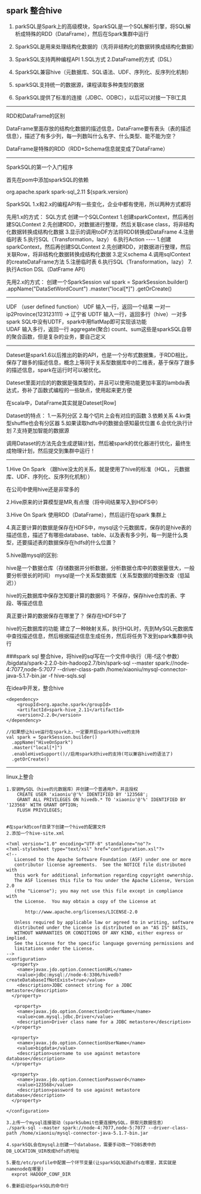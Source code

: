 ## spark 整合hive


1. parkSQL是Spark上的高级模块，SparkSQL是一个SQL解析引擎，将SQL解析成特殊的RDD（DataFrame），然后在Spark集群中运行  

2. SparkSQL是用来处理结构化数据的（先将非结构化的数据转换成结构化数据）

3. SparkSQL支持两种编程API
	1.SQL方式
	2.DataFrame的方式（DSL）

4. SparkSQL兼容hive（元数据库、SQL语法、UDF、序列化、反序列化机制）

5. sparkSQL支持统一的数据源，课程读取多种类型的数据

6. SparkSQL提供了标准的连接（JDBC、ODBC），以后可以对接一下BI工具

------------------------------------------------------------

RDD和DataFrame的区别

DataFrame里面存放的结构化数据的描述信息，DataFrame要有表头（表的描述信息），描述了有多少列，每一列数叫什么名字、什么类型、能不能为空？

DataFrame是特殊的RDD（RDD+Schema信息就变成了DataFrame）


------------------------------------------------------------
SparkSQL的第一个入门程序

首先在pom中添加sparkSQL的依赖

 <!-- 导入spark sql的依赖 -->
<dependency>
    <groupId>org.apache.spark</groupId>
    <artifactId>spark-sql_2.11</artifactId>
    <version>${spark.version}</version>
</dependency>

SparkSQL 1.x和2.x的编程API有一些变化，企业中都有使用，所以两种方式都将

先用1.x的方式：
	SQL方式
		创建一个SQLContext
			1.创建sparkContext，然后再创建SQLContext
			2.先创建RDD，对数据进行整理，然后关联case class，将非结构化数据转换成结构化数据
			3.显示的调用toDF方法将RDD转换成DataFrame
			4.注册临时表
			5.执行SQL（Transformation，lazy）
			6.执行Action
			----
			1.创建sparkContext，然后再创建SQLContext
			2.先创建RDD，对数据进行整理，然后关联Row，将非结构化数据转换成结构化数据
			3.定义schema
			4.调用sqlContext的createDataFrame方法
			5.注册临时表
			6.执行SQL（Transformation，lazy）
			7.执行Action
	DSL（DatFrame API）
		



先用2.x的方式：
	创建一个SparkSession
	val spark = SparkSession.builder()
      .appName("DataSetWordCount")
      .master("local[*]")
      .getOrCreate()


----------------------------------------------------

UDF （user defined function）
	UDF    输入一行，返回一个结果    一对一    ip2Province(123123111)   ->  辽宁省
	UDTF   输入一行，返回多行（hive）一对多    spark SQL中没有UDTF，spark中用flatMap即可实现该功能  
	UDAF   输入多行，返回一行 aggregate(聚合) count、sum这些是sparkSQL自带的聚合函数，但是复杂的业务，要自己定义

----------------------------------------------------

Dateset是spark1.6以后推出的新的API，也是一个分布式数据集，于RDD相比，保存了跟多的描述信息，概念上等同于关系型数据库中的二维表，基于保存了跟多的描述信息，spark在运行时可以被优化。

Dateset里面对应的的数据是强类型的，并且可以使用功能更加丰富的lambda表达式，弥补了函数式编程的一些缺点，使用起来更方便

在scala中，DataFrame其实就是Dateset[Row]

Dataset的特点：
	1.一系列分区
	2.每个切片上会有对应的函数
	3.依赖关系
	4.kv类型shuffle也会有分区器
	5.如果读取hdfs中的数据会感知最优位置
	6.会优化执行计划
	7.支持更加智能的数据源


调用Dataset的方法先会生成逻辑计划，然后被spark的优化器进行优化，最终生成物理计划，然后提交到集群中运行！
	
----------------------------------------------------

1.Hive On Spark （跟hive没太的关系，就是使用了hive的标准（HQL， 元数据库、UDF、序列化、反序列化机制））

在公司中使用hive还是非常多的

2.Hive原来的计算模型是MR,有点慢（将中间结果写入到HDFS中）


3.Hive On Spark 使用RDD（DataFrame），然后运行在spark 集群上


4.真正要计算的数据是保存在HDFS中，mysql这个元数据库，保存的是hive表的描述信息，描述了有哪些database、table、以及表有多少列，每一列是什么类型，还要描述表的数据保存在hdfs的什么位置？

5.hive跟mysql的区别:

hive是一个数据仓库（存储数据并分析数据，分析数据仓库中的数据量很大，一般要分析很长的时间）
mysql是一个关系型数据库（关系型数据的增删改查（低延迟））


hive的元数据库中保存怎知要计算的数据吗？
	不保存，保存hive仓库的表、字段、等描述信息

真正要计算的数据保存在哪里了？
	保存在HDFS中了


hive的元数据库的功能
	建立了一种映射关系，执行HQL时，先到MySQL元数据库中查找描述信息，然后根据描述信息生成任务，然后将任务下发到spark集群中执行

###spark sql 整合hive，将hive的sql写在一个文件中执行（用-f这个参数）
/bigdata/spark-2.2.0-bin-hadoop2.7/bin/spark-sql --master spark://node-4:7077,node-5:7077 --driver-class-path /home/xiaoniu/mysql-connector-java-5.1.7-bin.jar -f hive-sqls.sql

在idea中开发，整合hive
 <!-- spark如果想整合Hive，必须加入hive的支持 -->
	<dependency>
	    <groupId>org.apache.spark</groupId>
	    <artifactId>spark-hive_2.11</artifactId>
	    <version>2.2.0</version>
	</dependency>

    //如果想让hive运行在spark上，一定要开启spark对hive的支持
    val spark = SparkSession.builder()
      .appName("HiveOnSpark")
      .master("local[*]")
      .enableHiveSupport()//启用spark对hive的支持(可以兼容hive的语法了)
      .getOrCreate()

------------------------------------------------------

linux上整合
```
1.安装MySQL（hive的元数据库）并创建一个普通用户，并且授权
	CREATE USER 'xiaoniu'@'%' IDENTIFIED BY '123568'; 
	GRANT ALL PRIVILEGES ON hivedb.* TO 'xiaoniu'@'%' IDENTIFIED BY '123568' WITH GRANT OPTION;
	FLUSH PRIVILEGES;


#在spark的conf目录下创建一个hive的配置文件
2.添加一个hive-site.xml

<?xml version="1.0" encoding="UTF-8" standalone="no"?>
<?xml-stylesheet type="text/xsl" href="configuration.xsl"?>
<!--
   Licensed to the Apache Software Foundation (ASF) under one or more
   contributor license agreements.  See the NOTICE file distributed with
   this work for additional information regarding copyright ownership.
   The ASF licenses this file to You under the Apache License, Version 2.0
   (the "License"); you may not use this file except in compliance with
   the License.  You may obtain a copy of the License at

       http://www.apache.org/licenses/LICENSE-2.0

   Unless required by applicable law or agreed to in writing, software
   distributed under the License is distributed on an "AS IS" BASIS,
   WITHOUT WARRANTIES OR CONDITIONS OF ANY KIND, either express or implied.
   See the License for the specific language governing permissions and
   limitations under the License.
-->
<configuration>
  <property>
    <name>javax.jdo.option.ConnectionURL</name>
    <value>jdbc:mysql://node-6:3306/hivedb?createDatabaseIfNotExist=true</value>
    <description>JDBC connect string for a JDBC metastore</description>
  </property>

   <property>
    <name>javax.jdo.option.ConnectionDriverName</name>
    <value>com.mysql.jdbc.Driver</value>
    <description>Driver class name for a JDBC metastore</description>
  </property>

  <property>
    <name>javax.jdo.option.ConnectionUserName</name>
    <value>bigdata</value>
    <description>username to use against metastore database</description>
  </property>

  <property>
    <name>javax.jdo.option.ConnectionPassword</name>
    <value>123568</value>
    <description>password to use against metastore database</description>
  </property>

</configuration>

3.上传一个mysql连接驱动（sparkSubmit也要连接MySQL，获取元数据信息）
./spark-sql --master spark://node-4:7077,node-5:7077 --driver-class-path /home/xiaoniu/mysql-connector-java-5.1.7-bin.jar

4.sparkSQL会在mysql上创建一个database，需要手动改一下DBS表中的DB_LOCATION_UIR改成hdfs的地址

5.要在/etc/profile中配置一个环节变量(让sparkSQL知道hdfs在哪里，其实就是namenode在哪里)
  exprot HADOOP_CONF_DIR

6.重新启动SparkSQL的命令行
```